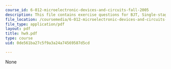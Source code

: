 ```yaml
---
course_id: 6-012-microelectronic-devices-and-circuits-fall-2005
description: This file contains exercise questions for BJT, Single-stage amplifiers.
file_location: /coursemedia/6-012-microelectronic-devices-and-circuits-fall-2005/0de561ba27c5f9a3a24a74569587d5cd_hw9.pdf
file_type: application/pdf
layout: pdf
title: hw9.pdf
type: course
uid: 0de561ba27c5f9a3a24a74569587d5cd

---
```

None
